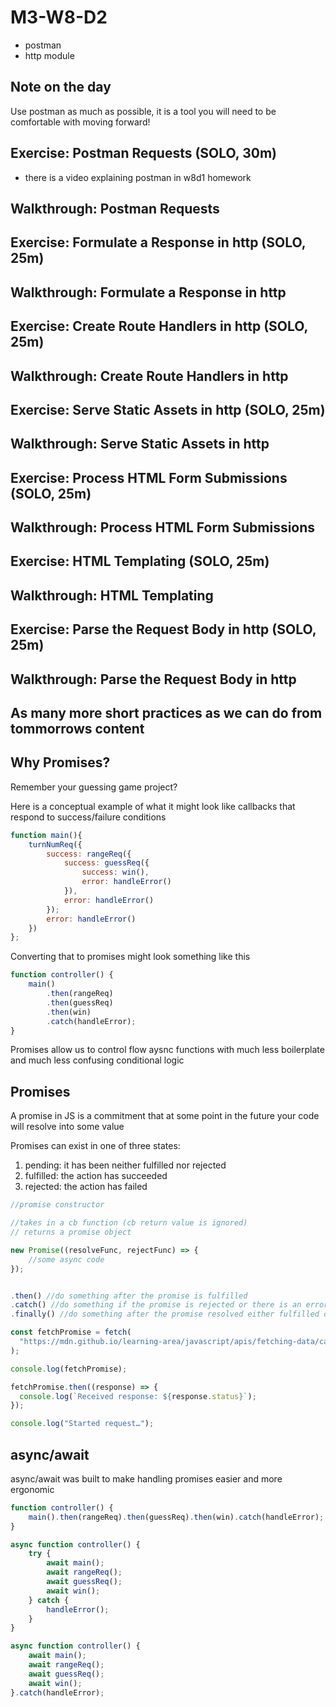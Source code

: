 # M3-W8-D2 

- postman
- http module

## Note on the day

Use postman as much as possible, it is a tool you will need to be comfortable with moving forward!

## Exercise: Postman Requests (SOLO, 30m)

- there is a video explaining postman in w8d1 homework

## Walkthrough: Postman Requests

## Exercise: Formulate a Response in http (SOLO, 25m)

## Walkthrough: Formulate a Response in http

## Exercise: Create Route Handlers in http (SOLO, 25m)

## Walkthrough: Create Route Handlers in http

## Exercise: Serve Static Assets in http (SOLO, 25m)

## Walkthrough: Serve Static Assets in http

## Exercise: Process HTML Form Submissions (SOLO, 25m)

## Walkthrough: Process HTML Form Submissions 

## Exercise: HTML Templating (SOLO, 25m)

## Walkthrough: HTML Templating

## Exercise: Parse the Request Body in http (SOLO, 25m)

## Walkthrough: Parse the Request Body in http

## As many more short practices as we can do from tommorrows content

## Why Promises?

Remember your guessing game project?

Here is a conceptual example of what it might look like callbacks that respond to success/failure conditions

```js
function main(){
    turnNumReq({
        success: rangeReq({
            success: guessReq({
                success: win(),
                error: handleError()
            }),
            error: handleError()
        });
        error: handleError()
    })
};
```

Converting that to promises might look something like this

```js
function controller() {
    main()
        .then(rangeReq)
        .then(guessReq)
        .then(win)
        .catch(handleError);
}
```

Promises allow us to control flow aysnc functions with much less boilerplate and much less confusing conditional logic

## Promises

A promise in JS is a commitment that at some point in the future your code will resolve into some value

Promises can exist in one of three states:

1. pending: it has been neither fulfilled nor rejected
2. fulfilled: the action has succeeded
3. rejected: the action has failed

```js
//promise constructor

//takes in a cb function (cb return value is ignored)
// returns a promise object

new Promise((resolveFunc, rejectFunc) => {
    //some async code
});


.then() //do something after the promise is fulfilled
.catch() //do something if the promise is rejected or there is an error due to an unhandled rejection
.finally() //do something after the promise resolved either fulfilled or rejected
```

```js
const fetchPromise = fetch(
  "https://mdn.github.io/learning-area/javascript/apis/fetching-data/can-store/products.json",
);

console.log(fetchPromise);

fetchPromise.then((response) => {
  console.log(`Received response: ${response.status}`);
});

console.log("Started request…");
```

## async/await

async/await was built to make handling promises easier and more ergonomic

```js
function controller() {
    main().then(rangeReq).then(guessReq).then(win).catch(handleError);
}
```

```js
async function controller() {
    try {
        await main();
        await rangeReq();
        await guessReq();
        await win();
    } catch {
        handleError();
    }
}

async function controller() {
    await main();
    await rangeReq();
    await guessReq();
    await win();
}.catch(handleError);
```
